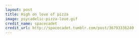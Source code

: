 ```yaml
---
layout: post
title: High on love of pizza
image: psycadelic-pizza-love.gif
credit_name: spacecadet
credit_url: http://spacecadet.tumblr.com/post/36793336240
---
```


